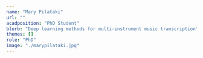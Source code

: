 ```yaml
---
name: "Mary Pilataki"
url: ""
acadposition: "PhD Student"
blurb: "Deep learning methods for multi-instrument music transcription"
themes: []
role: "PhD"
image: "./marypilataki.jpg"
---
```


